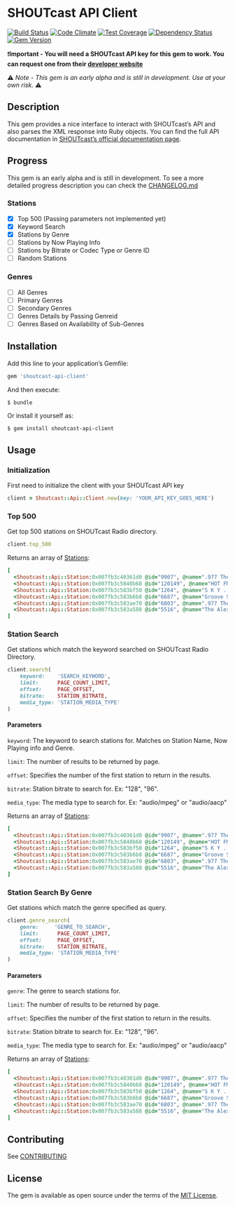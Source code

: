 # SHOUTcast API Client
[![Build Status](https://travis-ci.org/marcferna/shoutcast-api-client.svg?branch=master)](https://travis-ci.org/marcferna/shoutcast-api-client) [![Code Climate](https://codeclimate.com/github/marcferna/shoutcast-api-client/badges/gpa.svg)](https://codeclimate.com/github/marcferna/shoutcast-api-client) [![Test Coverage](https://codeclimate.com/github/marcferna/shoutcast-api-client/badges/coverage.svg)](https://codeclimate.com/github/marcferna/shoutcast-api-client/coverage) [![Dependency Status](https://gemnasium.com/badges/github.com/marcferna/shoutcast-api-client.svg)](https://gemnasium.com/github.com/marcferna/shoutcast-api-client) [![Gem Version](https://badge.fury.io/rb/shoutcast-api-client.svg)](https://badge.fury.io/rb/shoutcast-api-client)

:exclamation:**Important - You will need a SHOUTcast API key for this gem to work. You can request one from their [developer website](https://www.shoutcast.com/Developer)**

:warning:  *Note - This gem is an early alpha and is still in development. Use at your own risk.*  :warning:

## Description
This gem provides a nice interface to interact with SHOUTcast’s API and also parses the XML response into Ruby objects.
You can find the full API documentation in [SHOUTcast’s official documentation page](http://wiki.winamp.com/wiki/SHOUTcast_Radio_Directory_API).

## Progress
This gem is an early alpha and is still in development. To see a more detailed
progress description you can check the [CHANGELOG.md](CHANGELOG.md)

### Stations

- [x] Top 500 (Passing parameters not implemented yet)
- [x] Keyword Search
- [x] Stations by Genre
- [ ] Stations by Now Playing Info
- [ ] Stations by Bitrate or Codec Type or Genre ID
- [ ] Random Stations

### Genres

- [ ] All Genres
- [ ] Primary Genres
- [ ] Secondary Genres
- [ ] Genres Details by Passing Genreid
- [ ] Genres Based on Availability of Sub-Genres

## Installation

Add this line to your application’s Gemfile:

```ruby
gem 'shoutcast-api-client'
```

And then execute:
```ruby
$ bundle
```
Or install it yourself as:
```
$ gem install shoutcast-api-client
```
## Usage

### Initialization

First need to initialize the client with your SHOUTcast API key

```ruby
client = Shoutcast::Api::Client.new(key: 'YOUR_API_KEY_GOES_HERE')
```

### Top 500
Get top 500 stations on SHOUTcast Radio directory.
```ruby
client.top_500
```

Returns an array of [Stations](lib/shoutcast/api/station.rb):
```ruby
[
  <Shoutcast::Api::Station:0x007fb3c40361d0 @id="9907", @name=".977 The Hitz Channel-[SHOUTcast.com]", @mt="audio/mpeg", @br="128", @genres=["Pop Rock Top 40"], @ct="The Fray - You Found Me", @lc="4670", @logo=nil>,
  <Shoutcast::Api::Station:0x007fb3c5840b68 @id="120149", @name="HOT FM - Lebih Hangat Daripada Biasa : HOT fm-[SHOUTcast.com]", @mt="audio/mpeg", @br="24", @genres=["Malaysia Malay"], @ct="LELAKI IDAMAN MELLY_GOESLOW ", @lc="3961", @logo=nil>,
  <Shoutcast::Api::Station:0x007fb3c583bf50 @id="1264", @name="S K Y . F M - Absolutely Smooth Jazz - the world's smoothest jazz 24 hours a day-[SHOUTcast.com]", @mt="audio/mpeg", @br="96", @genres=["Soft Smooth Jazz"], @ct="Oli Silk - De-stress Signal", @lc="3507", @logo=nil>,
  <Shoutcast::Api::Station:0x007fb3c583b6b8 @id="6687", @name="Groove Salad: a nicely chilled plate of ambient beats and grooves. [SomaFM]-[SHOUTcast.com]", @mt="audio/mpeg", @br="128", @genres=["Ambient Chill"], @ct="Verbrilli Sound - Descender", @lc="2680", @logo=nil>,
  <Shoutcast::Api::Station:0x007fb3c583ae70 @id="6803", @name=".977 The 80s Channel-[SHOUTcast.com]", @mt="audio/mpeg", @br="128", @genres=["80s Pop Rock"], @ct="Starship - Nothing`s gonna stop us now (1987)", @lc="2192", @logo=nil>,
  <Shoutcast::Api::Station:0x007fb3c583a588 @id="5516", @name="The Alex Jones Show-[SHOUTcast.com]", @mt="audio/mpeg", @br="32", @genres=["Talk"], @ct="Refeed: Hour 1 (Listen by phone 512-646-5000)", @lc="1987", @logo=nil>
]
```


### Station Search
Get stations which match the keyword searched on SHOUTcast Radio Directory.
```ruby
client.search(
    keyword:    'SEARCH_KEYWORD', 
    limit:      PAGE_COUNT_LIMIT, 
    offset:     PAGE_OFFSET, 
    bitrate:    STATION_BITRATE, 
    media_type: 'STATION_MEDIA_TYPE'
)
```

#### Parameters
`keyword`: The keyword to search stations for. Matches on Station Name, Now Playing info and Genre.

`limit`: The number of results to be returned by page.

`offset`: Specifies the number of the first station to return in the results. 

`bitrate`: Station bitrate to search for. Ex: "128", "96".

`media_type`: The media type to search for. Ex: "audio/mpeg" or "audio/aacp"

Returns an array of [Stations](lib/shoutcast/api/station.rb):
```ruby
[
  <Shoutcast::Api::Station:0x007fb3c40361d0 @id="9907", @name=".977 The Hitz Channel-[SHOUTcast.com]", @mt="audio/mpeg", @br="128", @genres=["Pop Rock Top 40"], @ct="The Fray - You Found Me", @lc="4670", @logo=nil>,
  <Shoutcast::Api::Station:0x007fb3c5840b68 @id="120149", @name="HOT FM - Lebih Hangat Daripada Biasa : HOT fm-[SHOUTcast.com]", @mt="audio/mpeg", @br="24", @genres=["Malaysia Malay"], @ct="LELAKI IDAMAN MELLY_GOESLOW ", @lc="3961", @logo=nil>,
  <Shoutcast::Api::Station:0x007fb3c583bf50 @id="1264", @name="S K Y . F M - Absolutely Smooth Jazz - the world's smoothest jazz 24 hours a day-[SHOUTcast.com]", @mt="audio/mpeg", @br="96", @genres=["Soft Smooth Jazz"], @ct="Oli Silk - De-stress Signal", @lc="3507", @logo=nil>,
  <Shoutcast::Api::Station:0x007fb3c583b6b8 @id="6687", @name="Groove Salad: a nicely chilled plate of ambient beats and grooves. [SomaFM]-[SHOUTcast.com]", @mt="audio/mpeg", @br="128", @genres=["Ambient Chill"], @ct="Verbrilli Sound - Descender", @lc="2680", @logo=nil>,
  <Shoutcast::Api::Station:0x007fb3c583ae70 @id="6803", @name=".977 The 80s Channel-[SHOUTcast.com]", @mt="audio/mpeg", @br="128", @genres=["80s Pop Rock"], @ct="Starship - Nothing`s gonna stop us now (1987)", @lc="2192", @logo=nil>,
  <Shoutcast::Api::Station:0x007fb3c583a588 @id="5516", @name="The Alex Jones Show-[SHOUTcast.com]", @mt="audio/mpeg", @br="32", @genres=["Talk"], @ct="Refeed: Hour 1 (Listen by phone 512-646-5000)", @lc="1987", @logo=nil>
]
```

### Station Search By Genre
Get stations which match the genre specified as query.
```ruby
client.genre_search(
    genre:     'GENRE_TO_SEARCH', 
    limit:      PAGE_COUNT_LIMIT, 
    offset:     PAGE_OFFSET, 
    bitrate:    STATION_BITRATE, 
    media_type: 'STATION_MEDIA_TYPE'
)
```

#### Parameters
`genre`: The genre to search stations for.

`limit`: The number of results to be returned by page.

`offset`: Specifies the number of the first station to return in the results. 

`bitrate`: Station bitrate to search for. Ex: "128", "96".

`media_type`: The media type to search for. Ex: "audio/mpeg" or "audio/aacp"

Returns an array of [Stations](lib/shoutcast/api/station.rb):
```ruby
[
  <Shoutcast::Api::Station:0x007fb3c40361d0 @id="9907", @name=".977 The Hitz Channel-[SHOUTcast.com]", @mt="audio/mpeg", @br="128", @genres=["Pop Rock Top 40"], @ct="The Fray - You Found Me", @lc="4670", @logo=nil>,
  <Shoutcast::Api::Station:0x007fb3c5840b68 @id="120149", @name="HOT FM - Lebih Hangat Daripada Biasa : HOT fm-[SHOUTcast.com]", @mt="audio/mpeg", @br="24", @genres=["Malaysia Malay"], @ct="LELAKI IDAMAN MELLY_GOESLOW ", @lc="3961", @logo=nil>,
  <Shoutcast::Api::Station:0x007fb3c583bf50 @id="1264", @name="S K Y . F M - Absolutely Smooth Jazz - the world's smoothest jazz 24 hours a day-[SHOUTcast.com]", @mt="audio/mpeg", @br="96", @genres=["Soft Smooth Jazz"], @ct="Oli Silk - De-stress Signal", @lc="3507", @logo=nil>,
  <Shoutcast::Api::Station:0x007fb3c583b6b8 @id="6687", @name="Groove Salad: a nicely chilled plate of ambient beats and grooves. [SomaFM]-[SHOUTcast.com]", @mt="audio/mpeg", @br="128", @genres=["Ambient Chill"], @ct="Verbrilli Sound - Descender", @lc="2680", @logo=nil>,
  <Shoutcast::Api::Station:0x007fb3c583ae70 @id="6803", @name=".977 The 80s Channel-[SHOUTcast.com]", @mt="audio/mpeg", @br="128", @genres=["80s Pop Rock"], @ct="Starship - Nothing`s gonna stop us now (1987)", @lc="2192", @logo=nil>,
  <Shoutcast::Api::Station:0x007fb3c583a588 @id="5516", @name="The Alex Jones Show-[SHOUTcast.com]", @mt="audio/mpeg", @br="32", @genres=["Talk"], @ct="Refeed: Hour 1 (Listen by phone 512-646-5000)", @lc="1987", @logo=nil>
]
```

## Contributing

See [CONTRIBUTING](CONTRIBUTING.md)

## License

The gem is available as open source under the terms of the [MIT License](http://opensource.org/licenses/MIT).

